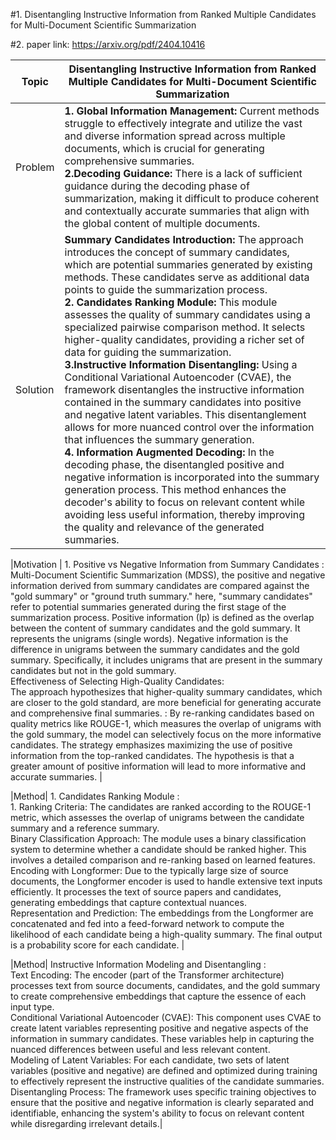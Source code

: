#1. Disentangling Instructive Information from Ranked Multiple Candidates for Multi-Document Scientific Summarization

#2. paper link: https://arxiv.org/pdf/2404.10416

|Topic|  Disentangling Instructive Information from Ranked Multiple Candidates for Multi-Document Scientific Summarization |
|----------------|------------------|
|Problem | <strong>1. Global Information Management:</strong> Current methods struggle to effectively integrate and utilize the vast and diverse information spread across multiple documents, which is crucial for generating comprehensive summaries.<br /> <strong>2.Decoding Guidance: </strong> There is a lack of sufficient guidance during the decoding phase of summarization, making it difficult to produce coherent and contextually accurate summaries that align with the global content of multiple documents.|
|Solution| <strong> Summary Candidates Introduction: </strong>The approach introduces the concept of summary candidates, which are potential summaries generated by existing methods. These candidates serve as additional data points to guide the summarization process. <br /> <strong> 2. Candidates Ranking Module:</strong> This module assesses the quality of summary candidates using a specialized pairwise comparison method. It selects higher-quality candidates, providing a richer set of data for guiding the summarization.<br /> <strong>3.Instructive Information Disentangling:</strong> Using a Conditional Variational Autoencoder (CVAE), the framework disentangles the instructive information contained in the summary candidates into positive and negative latent variables. This disentanglement allows for more nuanced control over the information that influences the summary generation. <br /> <strong>4. Information Augmented Decoding:</strong> In the decoding phase, the disentangled positive and negative information is incorporated into the summary generation process. This method enhances the decoder's ability to focus on relevant content while avoiding less useful information, thereby improving the quality and relevance of the generated summaries. |

|Motivation | 1.  Positive vs Negative Information from Summary Candidates : <br /> Multi-Document Scientific Summarization (MDSS), the positive and negative information derived from summary candidates are compared against the "gold summary" or "ground truth summary." here, "summary candidates" refer to potential summaries generated during the first stage of the summarization process. Positive information (Ip) is defined as the overlap between the content of summary candidates and the gold summary. It represents the unigrams (single words). Negative information is the difference in unigrams between the summary candidates and the gold summary. Specifically, it includes unigrams that are present in the summary candidates but not in the gold summary. <br />  Effectiveness of Selecting High-Quality Candidates: <br /> The approach hypothesizes that higher-quality summary candidates, which are closer to the gold standard, are more beneficial for generating accurate and comprehensive final summaries. : By re-ranking candidates based on quality metrics like ROUGE-1, which measures the overlap of unigrams with the gold summary, the model can selectively focus on the more informative candidates.  The strategy emphasizes maximizing the use of positive information from the top-ranked candidates. The hypothesis is that a greater amount of positive information will lead to more informative and accurate summaries. |

|Method| 1. Candidates Ranking Module :<br /> 1. Ranking Criteria: The candidates are ranked according to the ROUGE-1 metric, which assesses the overlap of unigrams between the candidate summary and a reference summary. <br /> Binary Classification Approach: The module uses a binary classification system to determine whether a candidate should be ranked higher. This involves a detailed comparison and re-ranking based on learned features. <br /> Encoding with Longformer: Due to the typically large size of source documents, the Longformer encoder is used to handle extensive text inputs efficiently. It processes the text of source papers and candidates, generating embeddings that capture contextual nuances.<br /> Representation and Prediction: The embeddings from the Longformer are concatenated and fed into a feed-forward network to compute the likelihood of each candidate being a high-quality summary. The final output is a probability score for each candidate. |

|Method| Instructive Information Modeling and Disentangling :<br /> Text Encoding: The encoder (part of the Transformer architecture) processes text from source documents, candidates, and the gold summary to create comprehensive embeddings that capture the essence of each input type. <br /> Conditional Variational Autoencoder (CVAE): This component uses CVAE to create latent variables representing positive and negative aspects of the information in summary candidates. These variables help in capturing the nuanced differences between useful and less relevant content. <br /> Modeling of Latent Variables: For each candidate, two sets of latent variables (positive and negative) are defined and optimized during training to effectively represent the instructive qualities of the candidate summaries. <br /> Disentangling Process: The framework uses specific training objectives to ensure that the positive and negative information is clearly separated and identifiable, enhancing the system's ability to focus on relevant content while disregarding irrelevant details.|


